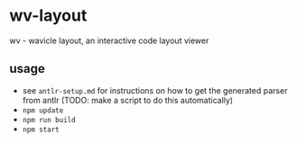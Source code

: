 # wv-layout
wv - wavicle layout, an interactive code layout viewer

## usage
- see `antlr-setup.md` for instructions on how to get the generated parser from antlr (TODO: make a script to do this automatically)
- `npm update`
- `npm run build`
- `npm start`
